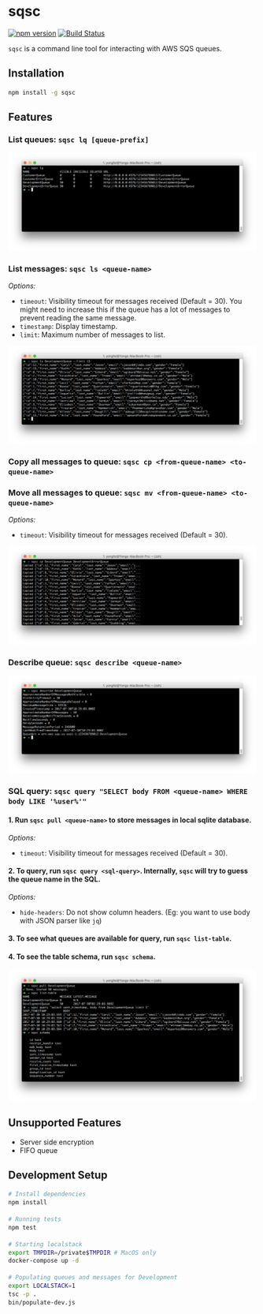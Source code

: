 # sqsc
[![npm version](https://badge.fury.io/js/sqsc.svg)](https://badge.fury.io/js/sqsc)
[![Build Status](https://travis-ci.org/yongfei25/sqsc.svg?branch=master)](https://travis-ci.org/yongfei25/sqsc) 

`sqsc` is a command line tool for interacting with AWS SQS queues.

## Installation
```bash
npm install -g sqsc
```

## Features
### List queues: `sqsc lq [queue-prefix]`
![list queue](./media/list-queue.png)

### List messages: `sqsc ls <queue-name>`
_Options:_
- `timeout`: Visibility timeout for messages received (Default = 30). You might need to increase this if the queue has a lot of messages to prevent reading the same message.
- `timestamp`: Display timestamp.
- `limit`: Maximum number of messages to list.

![list messages](./media/list-message.png)

### Copy all messages to queue: `sqsc cp <from-queue-name> <to-queue-name>`
### Move all messages to queue: `sqsc mv <from-queue-name> <to-queue-name>`
_Options:_
- `timeout`: Visibility timeout for messages received (Default = 30).

![list messages](./media/copy-message.png)

### Describe queue: `sqsc describe <queue-name>`
![describe](./media/describe.png)

### SQL query: `sqsc query "SELECT body FROM <queue-name> WHERE body LIKE '%user%'"`
#### 1. Run `sqsc pull <queue-name>` to store messages in local sqlite database.
_Options:_
- `timeout`: Visibility timeout for messages received (Default = 30).

#### 2. To query, run `sqsc query <sql-query>`. Internally, `sqsc` will try to guess the queue name in the SQL.
_Options:_
- `hide-headers`: Do not show column headers. (Eg: you want to use body with JSON parser like `jq`)

#### 3. To see what queues are available for query, run `sqsc list-table`.
#### 4. To see the table schema, run `sqsc schema`.
![query](./media/query.png)

## Unsupported Features
- Server side encryption
- FIFO queue

## Development Setup
```bash
# Install dependencies
npm install

# Running tests
npm test

# Starting localstack
export TMPDIR=/private$TMPDIR # MacOS only
docker-compose up -d

# Populating queues and messages for Development
export LOCALSTACK=1
tsc -p .
bin/populate-dev.js
```
